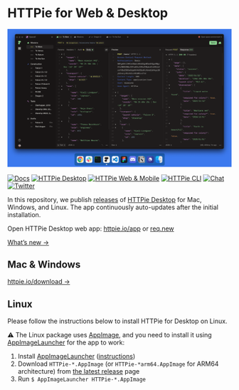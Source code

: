 # HTTPie for Web & Desktop

![HTTPie Desktop](.github/httpie-desktop.png)

[![Docs](https://img.shields.io/badge/stable%20docs-httpie.io%2Fdocs%2Fdesktop-brightgreen?style=flat&color=73DC8C&label=Docs)](https://httpie.org/docs/desktop)
[![HTTPie Desktop](https://img.shields.io/static/v1?label=HTTPie&message=Desktop&color=4B78E6)](https://httpie.io/product)
[![HTTPie Web & Mobile](https://img.shields.io/static/v1?label=HTTPie&message=Web%20%26%20Mobile&color=FA9BFA)](https://httpie.io/app)
[![HTTPie CLI](https://img.shields.io/static/v1?label=HTTPie&message=CLI&color=73DC8C)](https://github.com/httpie/httpie)
[![Chat](https://img.shields.io/discord/725351238698270761?style=flat&label=Chat%20on%20Discord&color=4B78E6)](https://httpie.io/discord)
[![Twitter](https://img.shields.io/twitter/follow/httpie?style=flat&color=%23FA9BFA&logoColor=%234B78E6)](https://twitter.com/httpie)


In this repository, we publish [releases](https://github.com/httpie/desktop/releases) of [HTTPie Desktop](https://httpie.io/product) for Mac, Windows, and Linux. The app continuously auto-updates after the initial installation. 


Open HTTPie Desktop web app: [httpie.io/app](https://httpie.io/app) or [req.new](https://req.new)


[What’s new →](https://httpie.io/blog)


## Mac & Windows

[httpie.io/download →](https://httpie.io/download)


## Linux

Please follow the instructions below to install HTTPie for Desktop on Linux. 

⚠️ The Linux package uses [AppImage](https://appimage.org/), and you need to install it using [AppImageLauncher](https://github.com/TheAssassin/AppImageLauncher) for the app to work:

1. Install [AppImageLauncher](https://github.com/TheAssassin/AppImageLauncher) ([instructions](https://github.com/TheAssassin/AppImageLauncher/wiki))
2. Download `HTTPie-*.AppImage` (or `HTTPie-*arm64.AppImage` for ARM64 architecture) from [the latest release](https://github.com/httpie/desktop/releases/latest) page
3. Run `$ AppImageLauncher HTTPie-*.AppImage`
